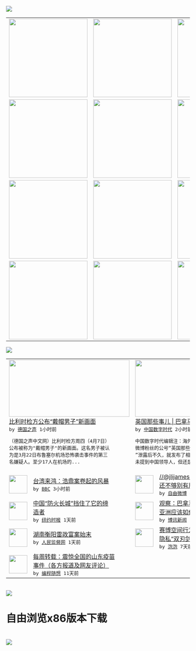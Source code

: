 

<a href="https://github.com/greatfire/z/raw/master/FreeBrowser.apk"><img src="https://raw.githubusercontent.com/greatfire/wiki/master/x/header.png" /></a><table><tr><td width="262" align="center" valign="center"><a href="https://github.com/greatfire/wiki/wiki/nyt" title="纽约时报中文网 国际纵览"><img src="https://raw.githubusercontent.com/greatfire/wiki/master/x/nyt_flag.png" width="215"/></a></td><td width="262" align="center" valign="center"><a href="https://github.com/greatfire/wiki/wiki/dw" title=""><img src="https://raw.githubusercontent.com/greatfire/wiki/master/x/dw_flag.png" width="215"/></a></td><td width="262" align="center" valign="center"><a href="https://github.com/greatfire/wiki/wiki/rmjd" title=""><img src="https://raw.githubusercontent.com/greatfire/wiki/master/x/rmjd_flag.png" width="215"/></a></td></tr><tr><td width="262" align="center" valign="center"><a href="https://github.com/paopaonetizen/website" title="泡泡 - 未经审查的互联网信息"><img src="https://raw.githubusercontent.com/greatfire/wiki/master/x/pp_flag.png" width="215"/></a></td><td width="262" align="center" valign="center"><a href="https://github.com/getlantern/mirror" title="以及自由微博和GreatFire.org官方中文论坛"><img src="https://raw.githubusercontent.com/greatfire/wiki/master/x/lantern_flag.png" width="215"/></a></td><td width="262" align="center" valign="center"><a href="https://github.com/cdtmirrors/m/" title=""><img src="https://raw.githubusercontent.com/greatfire/wiki/master/x/cdt_flag.png" width="215"/></a></td></tr><tr><td width="262" align="center" valign="center"><a href="https://github.com/program-think/blog" title="编程随想的博客"><img src="https://raw.githubusercontent.com/greatfire/wiki/master/x/pt_flag.png" width="215"/></a></td><td width="262" align="center" valign="center"><a href="https://github.com/greatfire/wiki/wiki/bbc" title=""><img src="https://raw.githubusercontent.com/greatfire/wiki/master/x/bbc_flag.png" width="215"/></a></td><td width="262" align="center" valign="center"><a href="https://github.com/freeweibo/s" title="自由微博 - 匿名和不受屏蔽的新浪微博搜索"><img src="https://raw.githubusercontent.com/greatfire/wiki/master/x/fw_flag.png" width="215"/></a></td></tr><tr><td width="262" align="center" valign="center"><a href="https://github.com/greatfire/wiki/wiki/google" title=""><img src="https://raw.githubusercontent.com/greatfire/wiki/master/x/google_flag.png" width="215"/></a></td><td width="262" align="center" valign="center"><a href="https://github.com/bxnews/boxun" title=""><img src="https://raw.githubusercontent.com/greatfire/wiki/master/x/bx_flag.png" width="215"/></a></td><td width="262" align="center" valign="center"><a href="https://github.com/greatfire/wiki/wiki/open-source" title="欢迎访问GreatFire.org开发者项目网站"><img src="https://raw.githubusercontent.com/greatfire/wiki/master/x/open-source_flag.png" width="215"/></a></td></tr></table><img src="https://raw.githubusercontent.com/greatfire/wiki/master/x/newsfeed text.png" /><table cols="4"><tr><td colspan="2" width="380"><a href="http://dw.com/p/1IRdL?maca=chi-GK-text-greatfire-all-chinese-15625-xml-mrss"><img src="http://www.dw.com/image/0,,19171918_302,00.jpg" width="330" height="156"/></a></br><a href="http://dw.com/p/1IRdL?maca=chi-GK-text-greatfire-all-chinese-15625-xml-mrss">比利时检方公布“戴帽男子”新画面</a></br><kbd> by <a href="http://dw.de">德国之声</a> 1小时前 </kbd></br><pre>（德国之声中文网）比利时检方周四（4月7日）<br/>公布被称为"戴帽男子"的新画面。这名男子被认<br/>为是3月22日布鲁塞尔机场恐怖袭击事件的第三<br/>名嫌疑人。至少17人在机场的...</pre></td><td colspan="2" width="380"><a href="http://feedproxy.google.com/~r/chinadigitaltimes/zKps/~3/L5UFCC6tZxY/"><img src="http://i2.wp.com/chinadigitaltimes.net/chinese/files/2016/04/97f224aajw1f2kd1hygkuj20c86fx7wh.jpg?resize=440%2C8349" width="330" height="156"/></a></br><a href="http://feedproxy.google.com/~r/chinadigitaltimes/zKps/~3/L5UFCC6tZxY/">英国那些事儿 | 巴拿马文件震撼了全世界</a></br><kbd> by <a href="http://chinadigitaltimes.net/chinese/">中国数字时代</a> 2小时前 </kbd></br><pre>中国数字时代编辑注：海外资讯博主、有近50万<br/>微博粉丝的公号“英国那些事儿”在“巴拿马文件<br/>”泄露后不久，就发布了相关长微博，虽然其中并<br/>未提到中国领导人，但还是很快...</pre></td></tr><tr><td><img src="http://a.files.bbci.co.uk/worldservice/live/assets/images/2016/04/07/160407164105_wong_chi-huey_144x81_cna_nocredit.jpg" width="50" height="50"/></td><td width="280"><a href="http://www.bbc.com/zhongwen/simp/taiwan_letters/2016/04/160407_twletter_wong_chi_huey_casecase">台湾来鸿：浩鼎案卷起的风暴</a></br><kbd> by <a href="http://www.bbc.co.uk/zhongwen/simp">BBC</a> 3小时前 </kbd></td><td><img src="http://ww1.sinaimg.cn/large/ad37d1f9gw1f2oi3lbfxnj20go0m8q4l.jpg" width="50" height="50"/></td><td width="280"><a href="https://freeweibo.com/weibo/3961773863779383">//@jlijames: 这<br/>还不够别有用心啊？[晕...</a></br><kbd> by <a href="https://freeweibo.com/">自由微博</a> 4小时前 </kbd></td></tr><tr><td><img src="http://static01.nyt.com/images/2016/04/07/world/07CHINAFIREWALL-web1/07CHINAFIREWALL-web1-articleLarge.jpg" width="50" height="50"/></td><td width="280"><a href="https://d3qlz4p8smvoli.cloudfront.net/china/20160407/c07chinafirewall/">中国“防火长城”挡住了它的缔<br/>造者</a></br><kbd> by <a href="http://m.cn.nytimes.com/">纽约时报</a> 1天前 </kbd></td><td><img src="http://www.boxun.com/news/images/2016/04/201604072014intl1.jpg" width="50" height="50"/></td><td width="280"><a href="http://www.boxun.com/news/gb/intl/2016/04/201604072014.shtml">观察：巴拿马文件风暴席卷全球<br/>亚洲应该如何自处</a></br><kbd> by <a href="http://www.boxun.com">博讯新闻</a> 1天前 </kbd></td></tr><tr><td><img src="http://www.rmjdw.com/uploads/allimg/160406/1103411N0-0.jpg" width="50" height="50"/></td><td width="280"><a href="http://www.rmjdw.com//shehuijilu/20160406/15522.html">湖南衡阳雷政富案始末 </a></br><kbd> by <a href="http://www.rmjdw.com/">人民监督网</a> 1天前 </kbd></td><td><img src="https://pao-pao.net/sites/pao-pao.net/files/styles/large/public/xia_pian_wen_zhong_tu_.jpg?itok=PbTXxyjR" width="50" height="50"/></td><td width="280"><a href="https://pao-pao.net/article/684">赛博空间行为心理：群组极化和<br/>隐私“双刃剑”（下）</a></br><kbd> by <a href="https://pao-pao.net">泡泡</a> 7天前 </kbd></td></tr><tr><td><img src="http://lh3.googleusercontent.com/p2SuJcGJA5Ib4khCcDZHZ_CBvjPHoVm9tUYxfnxhd9YsFoIMYFQSb3rH6_YQEJDl-0e1-IjOO1-YYbY2C9Px_jP_2-6K0Nnd72J0FfNUokRAPNImUTDJ-YVNFoMriHvORu_GAnvguh4" width="50" height="50"/></td><td width="280"><a href="http://feedproxy.google.com/~r/programthink/~3/H-pq0ktXeyw/weekly-share-99.html">每周转载：震惊全国的山东疫苗<br/>事件（各方报道及网友评论）</a></br><kbd> by <a href="http://program-think.blogspot.com">编程随想</a> 11天前 </kbd></td></table></br><a href="https://github.com/greatfire/z/raw/master/FreeBrowser.apk"><img src="https://raw.githubusercontent.com/greatfire/wiki/master/x/download app.png" /></a><h1>自由浏览x86版本下载<h1><a href="https://github.com/greatfire/z/raw/master/FreeBrowser-x86.apk"><img src="https://raw.githubusercontent.com/greatfire/images/master/fb86.qr.png" /></a>